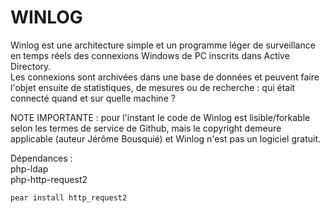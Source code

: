 # WINLOG

Winlog est une architecture simple et un programme léger de surveillance en temps réels des connexions Windows de PC inscrits dans Active Directory.   
Les connexions sont archivées dans une base de données et peuvent faire l'objet ensuite de statistiques, de mesures ou de recherche : qui était connecté quand et sur quelle machine ?  

NOTE IMPORTANTE : pour l'instant le code de Winlog est lisible/forkable selon les termes de service de Github, mais le copyright demeure applicable (auteur Jérôme Bousquié) et Winlog n'est pas un logiciel gratuit.  

Dépendances :   
php-ldap  
php-http-request2  
```
pear install http_request2
```